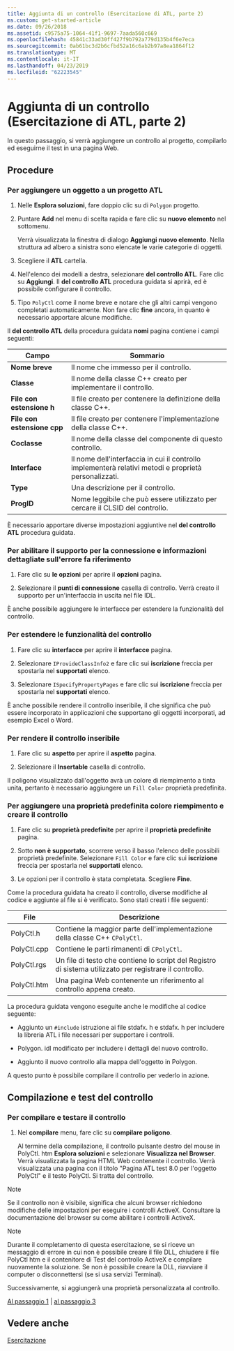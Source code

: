 ```yaml
---
title: Aggiunta di un controllo (Esercitazione di ATL, parte 2)
ms.custom: get-started-article
ms.date: 09/26/2018
ms.assetid: c9575a75-1064-41f1-9697-7aada560c669
ms.openlocfilehash: 45841c33ad30ff427f9b792a779d135b4f6e7eca
ms.sourcegitcommit: 0ab61bc3d2b6cfbd52a16c6ab2b97a8ea1864f12
ms.translationtype: MT
ms.contentlocale: it-IT
ms.lasthandoff: 04/23/2019
ms.locfileid: "62223545"
---
```

# <a name="adding-a-control-atl-tutorial-part-2"></a>Aggiunta di un controllo (Esercitazione di ATL, parte 2)

In questo passaggio, si verrà aggiungere un controllo al progetto, compilarlo ed eseguirne il test in una pagina Web.

## <a name="procedures"></a>Procedure

### <a name="to-add-an-object-to-an-atl-project"></a>Per aggiungere un oggetto a un progetto ATL

1. Nelle **Esplora soluzioni**, fare doppio clic su di `Polygon` progetto.

1. Puntare **Add** nel menu di scelta rapida e fare clic su **nuovo elemento** nel sottomenu.

    Verrà visualizzata la finestra di dialogo **Aggiungi nuovo elemento**. Nella struttura ad albero a sinistra sono elencate le varie categorie di oggetti.

1. Scegliere il **ATL** cartella.

1. Nell'elenco dei modelli a destra, selezionare **del controllo ATL**. Fare clic su **Aggiungi**. Il **del controllo ATL** procedura guidata si aprirà, ed è possibile configurare il controllo.

1. Tipo `PolyCtl` come il nome breve e notare che gli altri campi vengono completati automaticamente. Non fare clic **fine** ancora, in quanto è necessario apportare alcune modifiche.

Il **del controllo ATL** della procedura guidata **nomi** pagina contiene i campi seguenti:

|Campo|Sommario|
|-----------|--------------|
|**Nome breve**|Il nome che immesso per il controllo.|
|**Classe**|Il nome della classe C++ creato per implementare il controllo.|
|**File con estensione h**|Il file creato per contenere la definizione della classe C++.|
|**File con estensione cpp**|Il file creato per contenere l'implementazione della classe C++.|
|**Coclasse**|Il nome della classe del componente di questo controllo.|
|**Interface**|Il nome dell'interfaccia in cui il controllo implementerà relativi metodi e proprietà personalizzati.|
|**Type**|Una descrizione per il controllo.|
|**ProgID**|Nome leggibile che può essere utilizzato per cercare il CLSID del controllo.|

È necessario apportare diverse impostazioni aggiuntive nel **del controllo ATL** procedura guidata.

### <a name="to-enable-support-for-rich-error-information-and-connection-points"></a>Per abilitare il supporto per la connessione e informazioni dettagliate sull'errore fa riferimento

1. Fare clic su **le opzioni** per aprire il **opzioni** pagina.

1. Selezionare il **punti di connessione** casella di controllo. Verrà creato il supporto per un'interfaccia in uscita nel file IDL.

È anche possibile aggiungere le interfacce per estendere la funzionalità del controllo.

### <a name="to-extend-the-controls-functionality"></a>Per estendere le funzionalità del controllo

1. Fare clic su **interfacce** per aprire il **interfacce** pagina.

1. Selezionare `IProvideClassInfo2` e fare clic sui **iscrizione** freccia per spostarla nel **supportati** elenco.

1. Selezionare `ISpecifyPropertyPages` e fare clic sui **iscrizione** freccia per spostarla nel **supportati** elenco.

È anche possibile rendere il controllo inseribile, il che significa che può essere incorporato in applicazioni che supportano gli oggetti incorporati, ad esempio Excel o Word.

### <a name="to-make-the-control-insertable"></a>Per rendere il controllo inseribile

1. Fare clic su **aspetto** per aprire il **aspetto** pagina.

1. Selezionare il **Insertable** casella di controllo.

Il poligono visualizzato dall'oggetto avrà un colore di riempimento a tinta unita, pertanto è necessario aggiungere un `Fill Color` proprietà predefinita.

### <a name="to-add-a-fill-color-stock-property-and-create-the-control"></a>Per aggiungere una proprietà predefinita colore riempimento e creare il controllo

1. Fare clic su **proprietà predefinite** per aprire il **proprietà predefinite** pagina.

1. Sotto **non è supportato**, scorrere verso il basso l'elenco delle possibili proprietà predefinite. Selezionare `Fill Color` e fare clic sui **iscrizione** freccia per spostarla nel **supportati** elenco.

1. Le opzioni per il controllo è stata completata. Scegliere **Fine**.

Come la procedura guidata ha creato il controllo, diverse modifiche al codice e aggiunte al file si è verificato. Sono stati creati i file seguenti:

|File|Descrizione|
|----------|-----------------|
|PolyCtl.h|Contiene la maggior parte dell'implementazione della classe C++ `CPolyCtl`.|
|PolyCtl.cpp|Contiene le parti rimanenti di `CPolyCtl`.|
|PolyCtl.rgs|Un file di testo che contiene lo script del Registro di sistema utilizzato per registrare il controllo.|
|PolyCtl.htm|Una pagina Web contenente un riferimento al controllo appena creato.|

La procedura guidata vengono eseguite anche le modifiche al codice seguente:

- Aggiunto un `#include` istruzione ai file stdafx. h e stdafx. h per includere la libreria ATL i file necessari per supportare i controlli.

- Polygon. idl modificato per includere i dettagli del nuovo controllo.

- Aggiunto il nuovo controllo alla mappa dell'oggetto in Polygon.

A questo punto è possibile compilare il controllo per vederlo in azione.

## <a name="building-and-testing-the-control"></a>Compilazione e test del controllo

### <a name="to-build-and-test-the-control"></a>Per compilare e testare il controllo

1. Nel **compilare** menu, fare clic su **compilare poligono**.

    Al termine della compilazione, il controllo pulsante destro del mouse in PolyCtl. htm **Esplora soluzioni** e selezionare **Visualizza nel Browser**. Verrà visualizzata la pagina HTML Web contenente il controllo. Verrà visualizzata una pagina con il titolo "Pagina ATL test 8.0 per l'oggetto PolyCtl" e il testo PolyCtl. Si tratta del controllo.

> [!NOTE]
> Se il controllo non è visibile, significa che alcuni browser richiedono modifiche delle impostazioni per eseguire i controlli ActiveX. Consultare la documentazione del browser su come abilitare i controlli ActiveX.

> [!NOTE]
> Durante il completamento di questa esercitazione, se si riceve un messaggio di errore in cui non è possibile creare il file DLL, chiudere il file PolyCtl htm e il contenitore di Test del controllo ActiveX e compilare nuovamente la soluzione. Se non è possibile creare la DLL, riavviare il computer o disconnettersi (se si usa servizi Terminal).

Successivamente, si aggiungerà una proprietà personalizzata al controllo.

[Al passaggio 1](../atl/creating-the-project-atl-tutorial-part-1.md) &#124; [al passaggio 3](../atl/adding-a-property-to-the-control-atl-tutorial-part-3.md)

## <a name="see-also"></a>Vedere anche

[Esercitazione](../atl/active-template-library-atl-tutorial.md)
